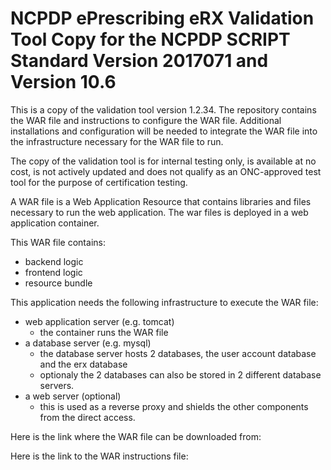 # NCPDP ePrescribing eRX Validation Tool Copy for the NCPDP SCRIPT Standard Version 2017071 and Version 10.6
This is a copy of the validation tool version 1.2.34. The repository contains the WAR file and instructions to configure the WAR file. Additional installations and configuration will be needed to integrate the WAR file into the infrastructure necessary for the WAR file to run.

The copy of the validation tool is for internal testing only, is available at no cost, is not actively updated and does not qualify as an ONC-approved test tool for the purpose of certification testing.

A WAR file is a Web Application Resource that contains libraries and files necessary to run the web application. The war files is deployed in a web application container.

This WAR file contains:

- backend logic
- frontend logic
- resource bundle

This application needs the following infrastructure to execute the WAR file:

- web application server (e.g. tomcat)
  - the container runs the WAR file
- a database server (e.g. mysql)
  - the database server hosts 2 databases, the user account database and the erx database
  - optionaly the 2 databases can also be stored in 2 different database servers.
- a web server (optional)
  - this is used as a reverse proxy and shields the other components from the direct access.
  
Here is the link where the WAR file can be downloaded from:


Here is the link to the WAR instructions file:

